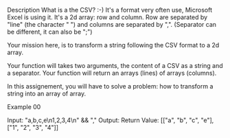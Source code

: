 Description
What is a the CSV? :-)
It's a format very often use, Microsoft Excel is using it.
It's a 2d array: row and column.
Row are separated by "line" (the character "
") and columns are separated by ",". (Separator can be different, it can also be ";")

Your mission here, is to transform a string following the CSV format to a 2d array.

Your function will takes two arguments, the content of a CSV as a string and a separator.
Your function will return an arrays (lines) of arrays (columns).

In this assignement, you will have to solve a problem: how to transform a string into an array of array.

Example 00

Input: "a,b,c,e\n1,2,3,4\n" && ","
Output: 
Return Value: [["a", "b", "c", "e"], ["1", "2", "3", "4"]]
